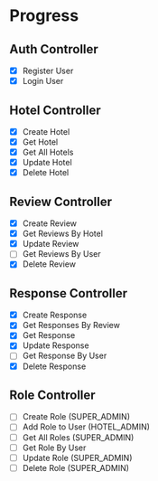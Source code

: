 # Progress

## Auth Controller
- [x] Register User
- [x] Login User

## Hotel Controller
- [x] Create Hotel
- [x] Get Hotel
- [x] Get All Hotels
- [x] Update Hotel
- [x] Delete Hotel

## Review Controller
- [x] Create Review
- [x] Get Reviews By Hotel
- [x] Update Review
- [ ] Get Reviews By User
- [x] Delete Review

## Response Controller
- [x] Create Response
- [x] Get Responses By Review
- [x] Get Response
- [x] Update Response
- [ ] Get Response By User
- [x] Delete Response

## Role Controller
- [ ] Create Role (SUPER_ADMIN)
- [ ] Add Role to User (HOTEL_ADMIN)
- [ ] Get All Roles (SUPER_ADMIN)
- [ ] Get Role By User 
- [ ] Update Role (SUPER_ADMIN)
- [ ] Delete Role (SUPER_ADMIN)
